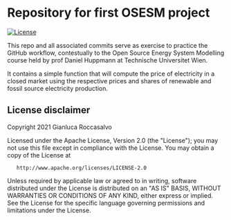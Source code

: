 # Repository for first OSESM project

[![License](https://img.shields.io/badge/License-Apache%202.0-blue.svg)](https://opensource.org/licenses/Apache-2.0)

This repo and all associated commits serve as exercise to practice the GitHub workflow, contestually to the Open Source Energy System Modelling course held by prof Daniel Huppmann at Technische Universitet Wien.

It contains a simple function that will compute the price of electricity in a closed market using the respective prices and shares of renewable and fossil source electricity production.

## License disclaimer
Copyright 2021 Gianluca Roccasalvo

   Licensed under the Apache License, Version 2.0 (the "License");
   you may not use this file except in compliance with the License.
   You may obtain a copy of the License at

       http://www.apache.org/licenses/LICENSE-2.0

   Unless required by applicable law or agreed to in writing, software
   distributed under the License is distributed on an "AS IS" BASIS,
   WITHOUT WARRANTIES OR CONDITIONS OF ANY KIND, either express or implied.
   See the License for the specific language governing permissions and
   limitations under the License.
